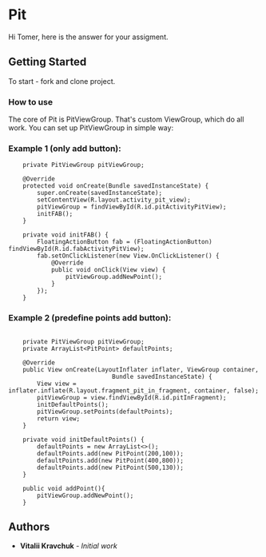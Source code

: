 # Pit

Hi Tomer, here is the answer for your assigment.

## Getting Started

To start - fork and clone project.

### How to use
The core of Pit is PitViewGroup. That's custom ViewGroup, which do all work.
You can set up PitViewGroup in simple way:

### Example 1 (only add button):
```
    private PitViewGroup pitViewGroup;

    @Override
    protected void onCreate(Bundle savedInstanceState) {
        super.onCreate(savedInstanceState);
        setContentView(R.layout.activity_pit_view);
        pitViewGroup = findViewById(R.id.pitActivityPitView);
        initFAB();
    }

    private void initFAB() {
        FloatingActionButton fab = (FloatingActionButton) findViewById(R.id.fabActivityPitView);
        fab.setOnClickListener(new View.OnClickListener() {
            @Override
            public void onClick(View view) {
                pitViewGroup.addNewPoint();
            }
        });
    }
```

### Example 2 (predefine points add button):

```

    private PitViewGroup pitViewGroup;
    private ArrayList<PitPoint> defaultPoints;

    @Override
    public View onCreate(LayoutInflater inflater, ViewGroup container,
                             Bundle savedInstanceState) {
        View view = inflater.inflate(R.layout.fragment_pit_in_fragment, container, false);
        pitViewGroup = view.findViewById(R.id.pitInFragment);
        initDefaultPoints();
        pitViewGroup.setPoints(defaultPoints);
        return view;
    }

    private void initDefaultPoints() {
        defaultPoints = new ArrayList<>();
        defaultPoints.add(new PitPoint(200,100));
        defaultPoints.add(new PitPoint(400,800));
        defaultPoints.add(new PitPoint(500,130));
    }
    
    public void addPoint(){
        pitViewGroup.addNewPoint();
    }
   ```

## Authors

* **Vitalii Kravchuk** - *Initial work*

